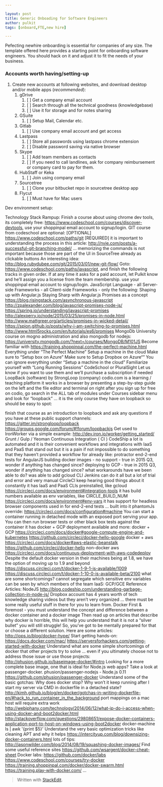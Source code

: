 ```yaml
---

layout: post
title: Generic Onboading for Software Engineers
author: pulkit
tags: [onboard,FTE,new hire]

---
```


Pefecting newhire onboarding is essential for companies of any size. The template offered here provides a starting point for onboarding software engineers. You should hack on it and adjust it to fit the needs of your business.

### Accounts worth having/setting-up

1. Create new accounts at following websites, and download desktop and/or mobile apps (*recommended*):
	1. gDrive
		1. [ ] Get a company email account
		2. [ ] Search through all the technical goodness (knowledgebase)
		3. [ ] Use it for storage and for notes sharing
	2. GSuite
		1. [ ] Setup Mail, Calendar etc.
	3. Gitlab
		1. [ ] Use company email account and get access
	4. Lastpass
		1. [ ] Store all passwords using lastpass chrome extension
		2. [ ] Disable password saving via native browser
	5. Skype
		1. [ ] Add team members as contacts
		2. [ ] If you need to call landlines, ask for company reimbursement or company card to pay for them.
	6. HubStaff or Keka
		1. [ ] Join using company email
	7. Sourcetree
		1. [ ] Clone your bitbucket repo in sourcetree desktop app
	8. Flycut
		1. [ ] Must have for Mac users

Dev environment setup:

Technology Stack Rampup:
Finish a course about using chrome dev tools, its completely free: https://www.codeschool.com/courses/discover-devtools, use your shoppinpal email account to signup/login.
GIT course from codeschool are optional:
[OPTIONAL] https://www.codeschool.com/paths/git
[REQUIRED] it is important to understanding the process in this article: 	http://nvie.com/posts/a-successful-git-branching-model/ … memorizing the commands is not important because those are part of the UI in SourceTree already as clickable buttons
An interesting idea: http://blog.rubydubee.com/git/2015/03/01/new-git-flow/
Goto: https://www.codeschool.com/paths/javascript, and finish the following tracks in given order. If at any time it asks for a paid account, let Pulkit know and he’ll assign you a license from the team membership. use your shoppinpal email account to signup/login.
JavaScript Language - all
Server-side Frameworks - all
Client-side Frameworks - only the following:
Shaping up with Angular.js
Staying Sharp with Angular.js
Promises as a concept
https://blog.risingstack.com/asynchronous-javascript
http://zpalexander.com/blog/javascript-promises-node-js/
https://spring.io/understanding/javascript-promises
http://alexperry.io/node/2015/03/25/promises-in-node.html
http://www.mattgreer.org/articles/promises-in-wicked-detail/
https://spion.github.io/posts/why-i-am-switching-to-promises.html
http://www.html5rocks.com/en/tutorials/es6/promises
MongoDb University course on mogno administration and also mongodb for nodejs: https://university.mongodb.com/?next=/courses/MongoDB/M101JS
Become familiar with https://training.shoppinpal.com/the-perfect-machine.html
Everything under “The Perfect Machine”
Setup a machine in the cloud
Make sure to “Setup box on Azure”
Make sure to Setup Dropbox on Azure“”
You can ignore everything under “Setup a machine in the cloud”
Familiarize yourself with “Long Running Sessions”
CodeSchool or PluralSight
Let us know if you want to use them and we’ll purchase a subscription if needed
LoopBack (software) by StrongLoop (company)
codio.com is a learning / teaching platform
it works in a browser by presenting a step-by-step guide on the left and the file editor and terminal on right
after you sign up for free on codio, go search in the ALL tab of modules under Courses sidebar menu
and look for “loopback” … it is the only course they have on loopback so should be easy to spot:

finish that course as an introduction to loopback and ask any questions if you have at these public support channels:
https://gitter.im/strongloop/loopback
https://groups.google.com/forum/#!forum/loopbackjs
Get used to IronWorker via a simple example: http://dev.iron.io/worker/getting_started/
Grunt / Gulp / Yeoman
Continuous Integration ( CI )
CodeShip
a lot is automated and it is their convenient workflows and integrations with IaaS and PaaS that stand out
but it is a pain if not impossible to do something that they haven’t provided a workflow for already like:
protractor end-2-end tests for AngularJS
building docker images - no support - true in 2015 Q3, wonder if anything has changed since?
deploying to GCP - true in 2015 Q3, wonder if anything has changed since?
what workarounds have we been able to do?
was able to add gcloud CLI
Jenkins
can do it all but a lot of trial and error and very manual
CircleCI
keep hearing good things about it constantly
it has IaaS and PaaS CLIs preinstalled, like gcloud
https://circleci.com/docs/environment#integration-tools
it has build numbers available as env variables, like CIRCLE_BUILD_NUM
https://circleci.com/docs/environment#env-vars
it has support for headless browser components used in for end-2-end tests ... built into it
phantomJs override: https://circleci.com/docs/configuration#machine
You can start a container running in detached mode with an exposed port serving your app. You can then run browser tests or other black box tests against the container
it has docker + GCP deployment available and more:
docker + GCP
https://circleci.com/docs/docker#google-compute-engine-and-kubernetes
https://github.com/circleci/docker-hello-google
docker + aws
https://circleci.com/docs/docker#aws-elastic-beanstalk
https://github.com/circleci/docker-hello
non-docker aws
https://circleci.com/docs/continuous-deployment-with-aws-codedeploy
Despite the default docker version in their machines being at 1.8, we have the option of moving up to 1.9 and beyond
https://discuss.circleci.com/t/docker-1-9-1-is-available/1009
https://discuss.circleci.com/t/docker-1-10-0-is-available-beta/2100
what are some shortcomings?
cannot segregate which sensitive env variables can be seen by which members of the team 
IaaS: GCP/GCE
Reference Articles:
NodeJS
http://blog.codeship.com/understanding-garbage-collection-in-node-js/
Dropbox account has 4 years worth of tech knowledge sharing videos but they aren’t very organized … there must be some really useful stuff in there for you to learn from.
Docker
First & foremost - you must understand the concept and difference between a docker container and a docker image
Then read up on articles that describe why docker is horrible, this will help you understand that it is not a “silver bullet” you will still struggle! So, you’ve got to be mentally prepared for that or choose a different solution. Here are some articles:
http://iops.io/blog/docker-hype/
Start getting hands-on:
https://docs.docker.com/mac/
https://serversforhackers.com/getting-started-with-docker
Understand what are some simple shortcomings of docker that other projects try to solve … even if you ultimately choose not to address those issue or use those projects:
http://phusion.github.io/baseimage-docker/#intro
Looking for a more complete base image, one that is ideal for Node.js web apps? Take a look at passenger-docker.
phusion/passenger-nodejs - Node.js 0.11
https://github.com/phusion/passenger-docker
Understand some of the basic gotchas:
Why does docker stop? Why won’t it keep running after I start my server via CMD in dockerfile in a detached state?
http://kimh.github.io/blog/en/docker/gotchas-in-writing-dockerfile-en/#hack_to_run_container_in_the_background
port mappings on a mac host will require extra work
http://webiphany.com/technology/2014/06/12/what-ip-do-i-access-when-using-docker-and-boot2docker.html
http://stackoverflow.com/questions/29808651/expose-docker-containers-application-port-to-host-on-windows-using-boot2docker
 docker-machine ls | awk '{print $5}' 
Understand the very basic optimization tricks
like cleaning APT and why it helps
https://intercityup.com/blog/downsizing-docker-containers.html
lots of tips:
http://jasonwilder.com/blog/2014/08/19/squashing-docker-images/
Find some useful reference sites
https://github.com/wsargent/docker-cheat-sheet
Docker labs: https://github.com/docker/labs
https://www.codeschool.com/courses/try-docker
https://training.shoppinpal.com/docker/docker-swarm.html
https://training.play-with-docker.com/
...



> Written with [StackEdit](https://stackedit.io/).
<!--stackedit_data:
eyJoaXN0b3J5IjpbLTIwNTczMjE3ODYsMTM4NTExNTc4NiwyOT
M5MDE3MjZdfQ==
-->